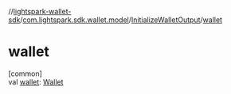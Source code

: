 //[lightspark-wallet-sdk](../../../index.md)/[com.lightspark.sdk.wallet.model](../index.md)/[InitializeWalletOutput](index.md)/[wallet](wallet.md)

# wallet

[common]\
val [wallet](wallet.md): [Wallet](../-wallet/index.md)
